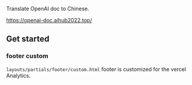 Translate OpenAI doc to Chinese.

https://openai-doc.aihub2022.top/

## Get started

### footer custom

`layouts/partials/footer/custom.html` footer is customized for the vercel Analytics.
